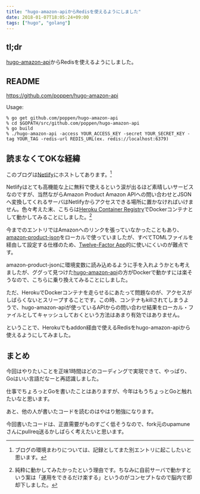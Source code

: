 ```yaml
---
title: "hugo-amazon-apiからRedisを使えるようにしました"
date: 2018-01-07T18:05:24+09:00
tags: ["hugo", "golang"]
---
```


## tl;dr

[hugo-amazon-api](https://github.com/upamune/hugo-amazon-api)からRedisを使えるようにしました。

<!--more-->

## README

https://github.com/poppen/hugo-amazon-api

Usage:

```shell
% go get github.com/poppen/hugo-amazon-api
% cd $GOPATH/src/github.com/poppen/hugo-amazon-api
% go build
% ./hugo-amazon-api -access YOUR_ACCESS_KEY -secret YOUR_SECRET_KEY -tag YOUR_TAG -redis-url REDIS_URL(ex. redis://localhost:6379)
```

## 読まなくてOKな経緯

このブログは[Netlify](https://www.netlify.com/)にホストしてあります。[^1]

Netlifyはとても高機能な上に無料で使えるという涙が出るほど素晴しいサービスなのですが、当然ながらAmazon Product Amazon APIへの問い合わせとJSONへ変換してくれるサーバはNetlifyからアクセスできる場所に置かなければいけません。色々考えた末、こちらは[Heroku Container Registry](https://devcenter.heroku.com/articles/container-registry-and-runtime)でDockerコンテナとして動かしてみることにしました。[^2]

今までのエントリではAmazonへのリンクを張っていなかったこともあり、[amazon-product-json](https://github.com/poppen/amazon-product-json)をローカルで使っていましたが、すべてTOMLファイルを経由して設定する仕様のため、[Twelve-Factor App](https://12factor.net/ja/)的に使いにくいのが難点です。

amazon-product-jsonに環境変数に読み込めるように手を入れようかとも考えましたが、ググって見つけた[hugo-amazon-api](https://github.com/upamune/hugo-amazon-api)の方がDockerで動かすには楽そうなので、こちらに乗り換えてみることにしました。

ただ、HerokuでDockerコンテナを走らせるにあたって問題なのが、アクセスがしばらくないとスリープすることです。この時、コンテナもkillされてしまうようで、hugo-amazon-apiが使っているAPIからの問い合わせ結果をローカル・ファイルとしてキャッシュしておくという方法はあまり有効ではありません。

ということで、Herokuでもaddon経由で使えるRedisをhugo-amazon-apiから使えるようにしてみました。

## まとめ

今回はやりたいことを正味1時間ほどのコーディングで実現できて、やっぱり、Goはいい言語だなーと再認識しました。

仕事でちょろっとGoを書いたことはありますが、今年はもうちょっとGoと触れたいなと思います。

あと、他の人が書いたコードを読むのはやはり勉強になります。

今回書いたコードは、正直需要がものすごく低そうなので、fork元のupamuneさんにpullreq送るかしばらく考えたいと思います。

[^1]: ブログの環境まわりについては、記録としてまた別エントリに起こしたいと思います。
[^2]: 純粋に動かしてみたかったという理由です。ちなみに自前サーバで動かすという案は「運用をできるだけ楽する」というのがコンセプトなので脳内で即却下しました。
